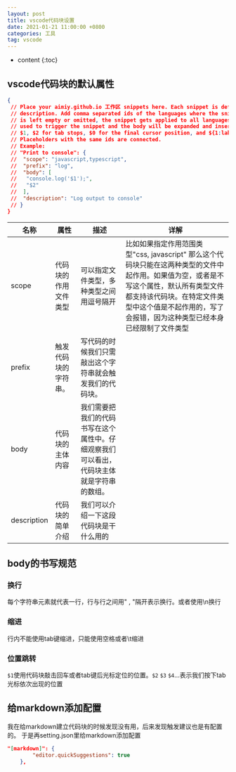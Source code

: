 ```yaml
---
layout: post
title: vscode代码块设置
date: 2021-01-21 11:00:00 +0800
categories: 工具
tag: vscode
---
```


* content
{:toc}

## vscode代码块的默认属性

```json
{
 // Place your aimiy.github.io 工作区 snippets here. Each snippet is defined under a snippet name and has a scope, prefix, body and 
 // description. Add comma separated ids of the languages where the snippet is applicable in the scope field. If scope 
 // is left empty or omitted, the snippet gets applied to all languages. The prefix is what is 
 // used to trigger the snippet and the body will be expanded and inserted. Possible variables are: 
 // $1, $2 for tab stops, $0 for the final cursor position, and ${1:label}, ${2:another} for placeholders. 
 // Placeholders with the same ids are connected.
 // Example:
 // "Print to console": {
 //  "scope": "javascript,typescript",
 //  "prefix": "log",
 //  "body": [
 //   "console.log('$1');",
 //   "$2"
 //  ],
 //  "description": "Log output to console"
 // }
}

```

| 名称 | 属性 | 描述|详解
| ----------- | ------------ |---|---|
| scope     | 代码块的作用文件类型 | 可以指定文件类型，多种类型之间用逗号隔开|比如如果指定作用范围类型"css, javascript" 那么这个代码块只能在这两种类型的文件中起作用。如果值为空，或者是不写这个属性，默认所有类型文件都支持该代码块。在特定文件类型中这个值是不起作用的，写了会报错，因为这种类型已经本身已经限制了文件类型
prefix|触发代码块的字符串。|写代码的时候我们只需敲出这个字符串就会触发我们的代码块。
body|代码块的主体内容|我们需要把我们的代码书写在这个属性中。仔细观察我们可以看出，代码块主体就是字符串的数组。
description|代码块的简单介绍|我们可以介绍一下这段代码块是干什么用的

## body的书写规范

### 换行

每个字符串元素就代表一行，行与行之间用" , "隔开表示换行。或者使用\n换行

### 缩进

行内不能使用tab键缩进，只能使用空格或者\t缩进

### 位置跳转

`$1`使用代码块敲击回车或者tab键后光标定位的位置。`$2` `$3` `$4`…表示我们按下tab光标依次出现的位置

## 给markdown添加配置

我在给markdown建立代码块的时候发现没有用，后来发现触发建议也是有配置的。
于是再setting.json里给markdown添加配置

```json
"[markdown]": {
        "editor.quickSuggestions": true
    },
```
